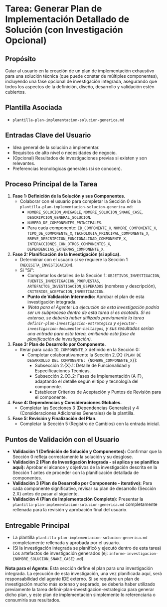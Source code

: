 # Tarea: Generar Plan de Implementación Detallado de Solución (con Investigación Opcional)

## Propósito
Guiar al usuario en la creación de un plan de implementación exhaustivo para una solución técnica (que puede constar de múltiples componentes), incluyendo una fase opcional de investigación integrada, asegurando que todos los aspectos de la definición, diseño, desarrollo y validación estén cubiertos.

## Plantilla Asociada
- `plantilla-plan-implementacion-solucion-generica.md`

## Entradas Clave del Usuario
- Idea general de la solución a implementar.
- Requisitos de alto nivel o necesidades de negocio.
- (Opcional) Resultados de investigaciones previas si existen y son relevantes.
- Preferencias tecnológicas generales (si se conocen).

## Proceso Principal de la Tarea
1.  **Fase 1: Definición de la Solución y sus Componentes.**
    -   Colaborar con el usuario para completar la Sección 0 de la `plantilla-plan-implementacion-solucion-generica.md`:
        -   `NOMBRE_SOLUCION_AMIGABLE`, `NOMBRE_SOLUCION_SNAKE_CASE`, `DESCRIPCION_GENERAL_SOLUCION`.
        -   `NUMERO_DE_COMPONENTES_PRINCIPALES`.
        -   Para cada componente: `ID_COMPONENTE_X`, `NOMBRE_COMPONENTE_X`, `TIPO_DE_COMPONENTE_X`, `TECNOLOGIA_PRINCIPAL_COMPONENTE_X`, `BREVE_DESCRIPCION_FUNCIONALIDAD_COMPONENTE_X`, `INTERACCIONES_CON_OTROS_COMPONENTES_X`, `DEPENDENCIAS_EXTERNAS_COMPONENTE_X`.
2.  **Fase 2: Planificación de la Investigación (si aplica).**
    -   Determinar con el usuario si se requiere la Sección 1 (`NECESITA_INVESTIGACION`).
    -   Si "Sí":
        -   Completar los detalles de la Sección 1: `OBJETIVOS_INVESTIGACION`, `FUENTES_INVESTIGACION_PROPUESTAS`, `ARTEFACTOS_INVESTIGACION_ESPERADOS` (nombres y descripción), `CRITERIOS_ACEPTACION_INVESTIGACION`.
        -   **Punto de Validación Intermedio:** Aprobar el plan de esta investigación integrada.
        -   *(Nota para el Agente: La ejecución de esta investigación podría ser un subproceso dentro de esta tarea si es acotada. Si es extensa, se debería haber utilizado previamente la tarea `definir-plan-investigacion-estrategica` y `ejecutar-investigacion-documentar-hallazgos`, y sus resultados serían una entrada para esta tarea, omitiendo esta fase de planificación de investigación).*
3.  **Fase 3: Plan de Desarrollo por Componente.**
    -   Iterar para cada `ID_COMPONENTE_X` definido en la Sección 0:
        -   Completar colaborativamente la Sección 2.{X} (`PLAN DE DESARROLLO DEL COMPONENTE: {NOMBRE_COMPONENTE_X}`):
            -   Subsección 2.{X}.1: Detalle de Funcionalidad y Especificaciones Técnicas.
            -   Subsección 2.{X}.2: Fases de Implementación (A-F), adaptando el detalle según el tipo y tecnología del componente.
            -   Establecer Criterios de Aceptación y Puntos de Revisión para el componente.
4.  **Fase 4: Dependencias y Consideraciones Globales.**
    -   Completar las Secciones 3 (Dependencias Generales) y 4 (Consideraciones Adicionales Generales) de la plantilla.
5.  **Fase 5: Revisión y Finalización del Plan.**
    -   Completar la Sección 5 (Registro de Cambios) con la entrada inicial.

## Puntos de Validación con el Usuario
- **Validación 1 (Definición de Solución y Componentes):** Confirmar que la Sección 0 refleja correctamente la solución y su desglose.
- **Validación 2 (Plan de Investigación Integrada - si aplica y se planifica aquí):** Aprobar el alcance y objetivos de la investigación descrita en la Sección 1 antes de proceder con la planificación detallada de componentes.
- **Validación 3 (Plan de Desarrollo por Componente - iterativo):** Para cada componente significativo, revisar su plan de desarrollo (Sección 2.X) antes de pasar al siguiente.
- **Validación 4 (Plan de Implementación Completo):** Presentar la `plantilla-plan-implementacion-solucion-generica.md` completamente rellenada para la revisión y aprobación final del usuario.

## Entregable Principal
- La plantilla `plantilla-plan-implementacion-solucion-generica.md` completamente rellenada y aprobada por el usuario.
- (Si la investigación integrada se planificó y ejecutó dentro de esta tarea) Los artefactos de investigación generados (ej: `informe-investigacion-{NOMBRE_SOLUCION_SNAKE_CASE}.md`).

**Nota para el Agente:**
  Esta sección define el plan para una investigación integrada. La ejecución de esta investigación, una vez planificada aquí, será responsabilidad del agente IDE externo. Si se requiere un plan de investigación mucho más extenso y separado, se debería haber utilizado previamente la tarea definir-plan-investigacion-estrategica para generar dicho plan, y este plan de implementación simplemente lo referenciaría o consumiría sus resultados.